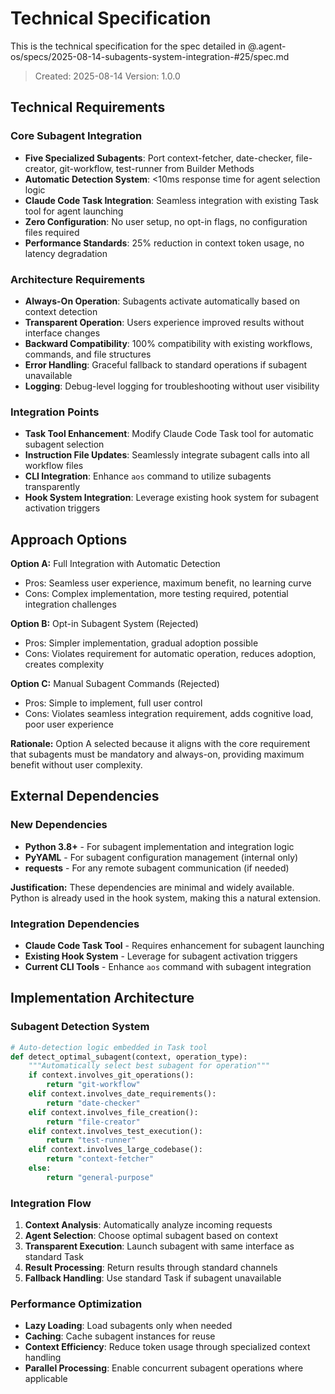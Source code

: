 # Technical Specification

This is the technical specification for the spec detailed in @.agent-os/specs/2025-08-14-subagents-system-integration-#25/spec.md

> Created: 2025-08-14
> Version: 1.0.0

## Technical Requirements

### Core Subagent Integration
- **Five Specialized Subagents**: Port context-fetcher, date-checker, file-creator, git-workflow, test-runner from Builder Methods
- **Automatic Detection System**: <10ms response time for agent selection logic
- **Claude Code Task Integration**: Seamless integration with existing Task tool for agent launching
- **Zero Configuration**: No user setup, no opt-in flags, no configuration files required
- **Performance Standards**: 25% reduction in context token usage, no latency degradation

### Architecture Requirements
- **Always-On Operation**: Subagents activate automatically based on context detection
- **Transparent Operation**: Users experience improved results without interface changes
- **Backward Compatibility**: 100% compatibility with existing workflows, commands, and file structures
- **Error Handling**: Graceful fallback to standard operations if subagent unavailable
- **Logging**: Debug-level logging for troubleshooting without user visibility

### Integration Points
- **Task Tool Enhancement**: Modify Claude Code Task tool for automatic subagent selection
- **Instruction File Updates**: Seamlessly integrate subagent calls into all workflow files
- **CLI Integration**: Enhance `aos` command to utilize subagents transparently
- **Hook System Integration**: Leverage existing hook system for subagent activation triggers

## Approach Options

**Option A:** Full Integration with Automatic Detection
- Pros: Seamless user experience, maximum benefit, no learning curve
- Cons: Complex implementation, more testing required, potential integration challenges

**Option B:** Opt-in Subagent System (Rejected)
- Pros: Simpler implementation, gradual adoption possible
- Cons: Violates requirement for automatic operation, reduces adoption, creates complexity

**Option C:** Manual Subagent Commands (Rejected)  
- Pros: Simple to implement, full user control
- Cons: Violates seamless integration requirement, adds cognitive load, poor user experience

**Rationale:** Option A selected because it aligns with the core requirement that subagents must be mandatory and always-on, providing maximum benefit without user complexity.

## External Dependencies

### New Dependencies
- **Python 3.8+** - For subagent implementation and integration logic
- **PyYAML** - For subagent configuration management (internal only)
- **requests** - For any remote subagent communication (if needed)

**Justification:** These dependencies are minimal and widely available. Python is already used in the hook system, making this a natural extension.

### Integration Dependencies
- **Claude Code Task Tool** - Requires enhancement for subagent launching
- **Existing Hook System** - Leverage for subagent activation triggers
- **Current CLI Tools** - Enhance `aos` command with subagent integration

## Implementation Architecture

### Subagent Detection System
```python
# Auto-detection logic embedded in Task tool
def detect_optimal_subagent(context, operation_type):
    """Automatically select best subagent for operation"""
    if context.involves_git_operations():
        return "git-workflow"
    elif context.involves_date_requirements():
        return "date-checker" 
    elif context.involves_file_creation():
        return "file-creator"
    elif context.involves_test_execution():
        return "test-runner"
    elif context.involves_large_codebase():
        return "context-fetcher"
    else:
        return "general-purpose"
```

### Integration Flow
1. **Context Analysis**: Automatically analyze incoming requests
2. **Agent Selection**: Choose optimal subagent based on context
3. **Transparent Execution**: Launch subagent with same interface as standard Task
4. **Result Processing**: Return results through standard channels
5. **Fallback Handling**: Use standard Task if subagent unavailable

### Performance Optimization
- **Lazy Loading**: Load subagents only when needed
- **Caching**: Cache subagent instances for reuse
- **Context Efficiency**: Reduce token usage through specialized context handling
- **Parallel Processing**: Enable concurrent subagent operations where applicable
